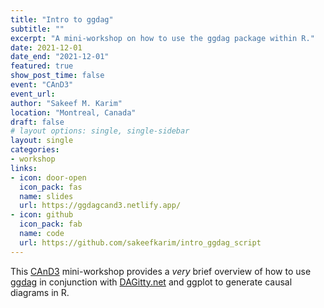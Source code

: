 ```yaml
---
title: "Intro to ggdag"
subtitle: ""
excerpt: "A mini-workshop on how to use the ggdag package within R."
date: 2021-12-01
date_end: "2021-12-01"
featured: true
show_post_time: false
event: "CAnD3"
event_url: 
author: "Sakeef M. Karim"
location: "Montreal, Canada"
draft: false
# layout options: single, single-sidebar
layout: single
categories:
- workshop
links:
- icon: door-open
  icon_pack: fas
  name: slides
  url: https://ggdagcand3.netlify.app/
- icon: github
  icon_pack: fab
  name: code
  url: https://github.com/sakeefkarim/intro_ggdag_script
---
```


This [CAnD3](https://www.mcgill.ca/cand3/) mini-workshop provides a _very_ brief overview of how to use [ggdag](https://ggdag.malco.io/reference/index.html) in conjunction with [DAGitty.net](http://www.dagitty.net/dags.html#) and ggplot to generate causal diagrams in R.